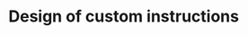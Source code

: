 # Design of custom instructions

<!--- ==================================================================== --->

